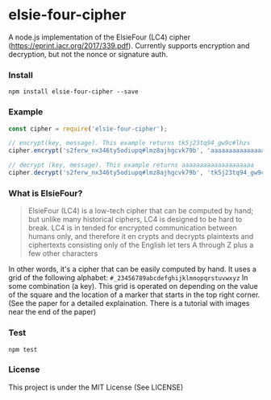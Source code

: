 # elsie-four-cipher
A node.js implementation of the ElsieFour (LC4) cipher (https://eprint.iacr.org/2017/339.pdf). Currently supports encryption and decryption, but not the nonce or signature auth.

### Install
`npm install elsie-four-cipher --save`

### Example
```javascript
const cipher = require('elsie-four-cipher');

// encrypt(key, message). This example returns tk5j23tq94_gw9c#lhzs
cipher.encrypt('s2ferw_nx346ty5odiupq#lmz8ajhgcvk79b', 'aaaaaaaaaaaaaaaaaaaa');

// decrypt (key, message). This example returns aaaaaaaaaaaaaaaaaaaa
cipher.decrypt('s2ferw_nx346ty5odiupq#lmz8ajhgcvk79b', 'tk5j23tq94_gw9c#lhzs');
```

### What is ElsieFour?
> ElsieFour (LC4) is a low-tech cipher that can be computed by hand;
but unlike many historical ciphers, LC4 is designed to be hard to break. LC4 is in
tended for encrypted communication between humans only, and therefore it en
crypts and decrypts plaintexts and ciphertexts consisting only of the English let
ters A through Z plus a few other characters

In other words, it's a cipher that can be easily computed by hand. It uses a grid of the following alphabet:
`#_23456789abcdefghijklmnopqrstuvwxyz`
In some combination (a key). This grid is operated on depending on the value of the square and the location of a marker that starts in the top right corner. (See the paper for a detailed explaination. There is a tutorial with images near the end of the paper)


### Test
`npm test`

### License
This project is under the MIT License (See LICENSE)
